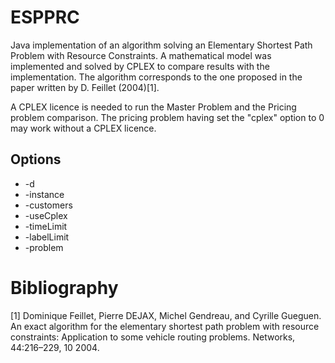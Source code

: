# ESPPRC
Java implementation of an algorithm solving an Elementary Shortest Path Problem with Resource Constraints.
A mathematical model was implemented and solved by CPLEX to compare results with the implementation.
The algorithm corresponds to the one proposed in the paper written by D. Feillet (2004)[1].

A CPLEX licence is needed to run the Master Problem and the Pricing problem comparison. The pricing problem having set the "cplex" option to 0 may work without a CPLEX licence.

## Options
- -d
- -instance
- -customers
- -useCplex
- -timeLimit
- -labelLimit
- -problem

# Bibliography
[1] Dominique Feillet, Pierre DEJAX, Michel Gendreau, and Cyrille Gueguen. An exact algorithm for the elementary shortest path problem with resource constraints: Application to some vehicle routing problems. Networks, 44:216–229, 10 2004.
